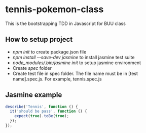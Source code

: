 # tennis-pokemon-class
This is the bootstrapping TDD in Javascript for BUU class

## How to setup project
* *npm init* to create package.json file
* *npm install --save-dev jasmine* to install jasmine test suite
* *node_modules/.bin/jasmine init* to setup jasmine environment
* Create *spec* folder
* Create test file in spec folder. The file name must be in [test name].spec.js. For example, tennis.spec.js

## Jasmine example
```javascript
describe('Tennis', function () {
  it('should be pass', function () {
    expect(true).toBe(true);
  });
});
```
